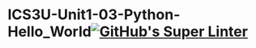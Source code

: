 # ICS3U-Unit1-03-Python-Hello_World[![GitHub's Super Linter](https://github.com/matthew-meech/ICS3U-Unit1-03-Python-Hello_World/workflows/GitHub's%20Super%20Linter/badge.svg)](https://github.com/matthew-meech/ICS3U-Unit1-03-Python-Hello_World/actions)
